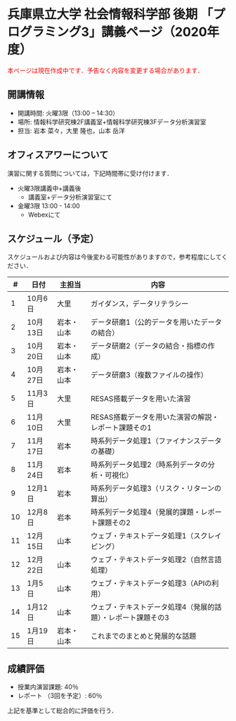 # 兵庫県立大学 社会情報科学部 後期 「プログラミング3」講義ページ（2020年度）

<span style="color:red;">本ページは現在作成中です．予告なく内容を変更する場合があります．</span>

## 開講情報
- 開講時間: 火曜3限（13:00 – 14:30）
- 場所: 情報科学研究棟2F講義室+情報科学研究棟3Fデータ分析演習室
- 担当: 岩本 菜々，大里 隆也，⼭本 岳洋

## オフィスアワーについて
演習に関する質問については，下記時間帯に受け付けます．
- 火曜3限講義中+講義後
  - 講義室+データ分析演習室にて
- 金曜3限 13:00 - 14:00
  - Webexにて

## スケジュール（予定）

スケジュールおよび内容は今後変わる可能性がありますので，参考程度にしてください．


| #   | 日付     | 主担当     | 内容                                                         |
| --- | -------- | ---------- | ------------------------------------------------------------ |
| 1   | 10月6日  | 大里       | ガイダンス，データリテラシー                                 |
| 2   | 10月13日 | 岩本・山本 | データ研磨1（公的データを用いたデータの結合）                |
| 3   | 10月20日 | 岩本・山本 | データ研磨2（データの結合・指標の作成）                      |
| 4   | 10月27日 | 岩本・山本 | データ研磨3（複数ファイルの操作）                            |
| 5   | 11月3日  | 大里       | RESAS搭載データを用いた演習                                  |
| 6   | 11月10日 | 大里       | RESAS搭載データを用いた演習の解説・レポート課題その1         |
| 7   | 11月17日 | 岩本       | 時系列データ処理1（ファイナンスデータの基礎）                |
| 8   | 11月24日 | 岩本       | 時系列データ処理2（時系列データの分析・可視化）              |
| 9   | 12月1日  | 岩本       | 時系列データ処理3（リスク・リターンの算出）                  |
| 10  | 12月8日  | 岩本       | 時系列データ処理4（発展的課題・レポート課題その2             |
| 11  | 12月15日 | 山本       | ウェブ・テキストデータ処理1（スクレイピング）                |
| 12  | 12月22日 | 山本       | ウェブ・テキストデータ処理2（自然言語処理）                  |
| 13  | 1月5日   | 山本       | ウェブ・テキストデータ処理3（APIの利用）                     |
| 14  | 1月12日  | 山本       | ウェブ・テキストデータ処理4（発展的話題）・レポート課題その3 |
| 15  | 1月19日  | 岩本・山本 | これまでのまとめと発展的な話題                               |


## 成績評価
- 授業内演習課題: 40％
- レポート （3回を予定）: 60％

上記を基準として総合的に評価を⾏う．
